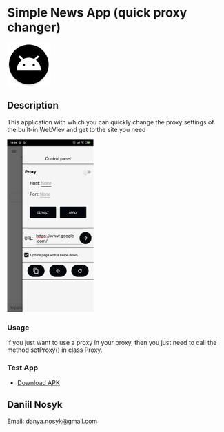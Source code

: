 
# Simple News App (quick proxy changer)
<p align="left">
  <img src="app/src/main/res/mipmap-xxxhdpi/ic_launcher_round.png" width="100" title="hover text">
</p>



## Description

This application with which you can quickly change the proxy settings of the built-in WebViev and get to the site you need

<p align="left">
  <img src="app/src/main/assets/Screenshot_2019-10-09-18-36-34-328_com.infnitum.universal_proxy_webview.png" width="200" title="hover text">
</p>

### Usage

if you just want to use a proxy in your proxy, then you just need to call the method 
setProxy() in class Proxy. 

### Test App
* [Download APK](https://github.com/infinitum1984/UniversalProxyWebView/blob/master/app/src/main/assets/proxy_webview.apk) 



## Daniil Nosyk

Email: danya.nosyk@gmail.com


